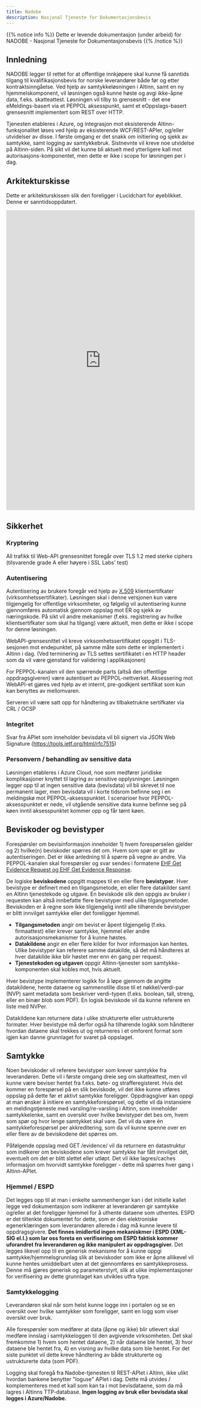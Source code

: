 ```yaml
---
title: Nadobe
description: Nasjonal Tjeneste for Dokumentasjonsbevis
---
```


{{% notice info %}}
Dette er levende dokumentasjon (under arbeid) for NADOBE - Nasjonal Tjeneste for Dokumentasjonsbevis
{{% /notice %}}

## Innledning
NADOBE legger til rettet for at offentlige innkjøpere skal kunne få sanntids tilgang til kvalifikasjonsbevis for norske leverandører både før og etter kontraktsinngåelse. Ved hjelp av samtykkeløsningen i Altinn, samt en ny hjemmelskomponent, vil løsningen også kunne høste og avgi ikke-åpne data, f.eks. skatteattest. Løsningen vil tilby to grensesnitt - det ene eMeldings-basert via et PEPPOL aksesspunkt, samt et eOppslags-basert grensesnitt implementert som REST over HTTP.

Tjenesten etableres i Azure, og integrasjon mot eksisterende Altinn-funksjonalitet løses ved hjelp av eksisterende WCF/REST-APIer, og/eller utvidelser av disse. I første omgang er det snakk om initiering og sjekk av samtykke, samt logging av samtykkebruk. Sistnevnte vil kreve noe utvidelse på Altinn-siden. På sikt vil det kunne bli aktuelt med ytterligere kall mot autorisasjons-komponentet, men dette er ikke i scope for løsningen per i dag.

## Arkitekturskisse
Dette er arkitekturskissen slik den foreligger i Lucidchart for øyeblikket. Denne er sanntidsoppdatert.

<div style="width: 100%; height: 800px; margin: 10px 0; position: relative;"><iframe allowfullscreen frameborder="0" style="width:100%; height:800px" src="https://www.lucidchart.com/documents/embeddedchart/115d2e6f-9c41-496e-b22b-e7a39c58e168" id="9V591xyG_t7Q"></iframe></div>

## Sikkerhet
### Kryptering
All trafikk til Web-API grensesnittet foregår over TLS 1.2 med sterke ciphers (tilsvarende grade A eller høyere i SSL Labs' test)

### Autentisering
Autentisering av brukere foregår ved hjelp av [X.509](https://en.wikipedia.org/wiki/X.509) klientsertifkater (virksomhetssertifikater). Løsningen skal i denne versjonen kun være tilgjengelig for offentlige virksomheter, og følgelig vil autentisering kunne gjennomføres automatisk gjennom oppslag mot ER og sjekk av næringskode. På sikt vil andre mekanismer (f.eks. registrering av hvilke klientsertifkater som skal ha tilgang) være aktuelt, men dette er ikke i scope for denne løsningen.

WebAPI-grensesnittet vil kreve virksomhetssertifikatet oppgitt i TLS-sesjonen mot endepunktet, på samme måte som dette er implementert i Altinn i dag. (Ved terminering av TLS settes sertifikatet i en HTTP header som da vil være gjenstand for validering i applikasjonen)

For PEPPOL-kanalen vil den spørrende parts (altså den offentlige oppdragsgiveren) være autentisert av PEPPOL-nettverket. Aksessering mot WebAPI-et gjøres ved hjelp av et internt, pre-godkjent sertifikat som kun kan benyttes av mellomvaren.

Serveren vil være satt opp for håndtering av tilbaketrukne sertifkater via CRL / OCSP

### Integritet
Svar fra APIet som inneholder bevisdata vil bli signert via JSON Web Signature (https://tools.ietf.org/html/rfc7515)

### Personvern / behandling av sensitive data
Løsningen etableres i Azure Cloud, noe som medfører juridiske komplikasjoner knyttet til lagring av sensitive opplysninger. Løsningen legger opp til at ingen sensitive data (bevisdata) vil bli skrevet til noe permanent lager, men bevisdata vil i korte tidsrom befinne seg i en meldingskø mot PEPPOL-aksesspunktet. I scenarioer hvor PEPPOL-aksesspunktet er nede, vil utgående sensitive data kunne befinne seg på køen inntil aksesspunktet kommer opp og får tømt køen.

## Beviskoder og bevistyper
Forespørsler om bevisinformasjon inneholder 1) hvem forespørselen gjelder og 2) hvilke(n) beviskoder spørres det om. Hvem som spør er gitt av autentiseringen. 
Det er ikke anledning til å spørre på vegne av andre. Via PEPPOL-kanalen skal forespørsler og svar sendes i formatene [EHF Get Evidence Request og EHF Get Evidence Response](https://github.com/difi/vefa-ehf-getevidence).

De logiske **beviskodene** oppgitt mappes til en eller flere **bevistyper**. Hver bevistype er definert med en tilgangsmetode, en eller flere datakilder samt en Altinn tjenestekode og utgave. En beviskode slik den oppgis av bruker i requesten kan altså innbefatte flere bevistyper med ulike tilgangsmetoder. Beviskoden er å regne som ikke tilgjengelig inntil alle tilhørende bevistyper er blitt innvilget samtykke eller det foreligger hjemmel.

* **Tilgangsmetoden** angir om bevist er åpent tilgjengelig (f.eks. firmaattest) eller krever samtykke, hjemmel eller andre autorisasjonsmekanismer for å kunne høstes.
* **Datakildene** angir en eller flere kilder for hvor informasjon kan hentes. Ulike bevistyper kan referere samme datakilde, så det må håndteres at hver datakilde ikke blir høstet mer enn én gang per request.
* **Tjenestekoden og utgaven** oppgir Altinn-tjenester som samtykke-komponenten skal kobles mot, hvis aktuelt.

Hver bevistype implementerer logikk for å løpe gjennom de angitte datakildene, hente dataene og sammenstille disse til et nøkkel/verdi-par (NVP) samt metadata som beskriver verdi-typen (f.eks. boolean, tall, streng, eller en binær blob som PDF). En logisk beviskode vil da kunne referere en liste med NVPer.

Datakildene kan returnere data i ulike strukturerte eller ustrukturerte formater. Hver bevistype må derfor også ha tilhørende logikk som håndterer hvordan dataene skal trekkes ut og returneres i et omforent format som igjen kan danne grunnlaget for svaret på oppslaget.

## Samtykke
Noen beviskoder vil referere bevistyper som krever samtykke fra leverandøren. Dette vil i første omgang dreie seg om skatteattest, men vil kunne være beviser hentet fra f.eks. bøte- og strafferegisteret. Hvis det kommer en forespørsel på en slik beviskode, vil det ikke kunne utføres oppslag på dette før et aktivt samtykke foreligger. Oppdragsgiver kan oppgi at man ønsker å initiere en samtykkeforespørsel, og dette vil da instansiere en meldingstjeneste med varsling/re-varsling i Altinn, som inneholder samtykkelenke, samt en oversikt over hvilke bevistyper det bes om, hvem som spør og hvor lenge samtykket skal vare. Det vil da være én samtykkeforespørsel per akkreditering, som da vil kunne spenne over en eller flere av de beviskodene det spørres om.

Påfølgende oppslag med GET /evidence/<akkreditering> vil da returnere en datastruktur som indikerer om beviskodene som krever samtykke har fått innvilget dét, eventuelt om det er blitt slettet eller utløpt. Det vil ikke lagres/caches informasjon om hvorvidt samtykke foreligger - dette må spørres hver gang i Altinn-APIet.

### Hjemmel / ESPD
Det legges opp til at man i enkelte sammenhenger kan i det initielle kallet legge ved dokumentasjon som indikerer at leverandøren gir samtykke og/eller at det foreligger hjemmel for å uthente dataene som uthentes.
ESPD er det tiltenkte dokumentet for dette, som er den elektroniske egenerklæringen som leverandøren allerede i dag må kunne levere til oppdragsgivere. 
**Det finnes imidlertid ingen mekaniskmer i ESPD (XML-SIG el.l.) som lar oss foreta en verifisering om ESPD faktisk kommer uforandret fra leverandøren og ikke manipulert av oppdragsgiver.**
Det legges likevel opp til en generisk mekanisme for å kunne oppgi samtykke/hjemmelsgrunnlag slik at beviskoder som ikke er åpne allikevel vil kunne hentes umiddelbart uten at det gjennomføres en samtykkeprosess. Denne må gjøres generisk og parameterstyrt, slik at ulike implementasjoner for verifisering av dette grunnlaget kan utvikles utfra type.

### Samtykkelogging
Leverandøren skal når som helst kunne logge inn i portalen og se en oversikt over hvilke samtykker som foreligger, samt en logg som viser oversikt over bruk.

Alle forespørsler som medfører at data (åpne og ikke) blir utlevert skal medføre innslag i samtykkeloggen til den avgivende virksomheten. Det skal fremkomme 1) hvem som hentet dataene, 2) når dataene ble hentet, 3) hvor dataene ble hentet fra, 4) en visning av hvilke data som ble hentet. For det siste punktet vil dette kreve håndtering av både strukturerte og ustrukturerte data (som PDF).

Logging skal foregå fra Nadobe-tjenesten til REST-APIet i Altinn, ikke ulikt hvordan bankene benytter "loguse" APIet i dag. Dette må utvides / komplementeres med et kall som kan ta i mot bevisdataene, 
som da må lagres i Altinns TTP-database. **Ingen logging av bruk eller bevisdata skal logges i Azure/Nadobe.**
